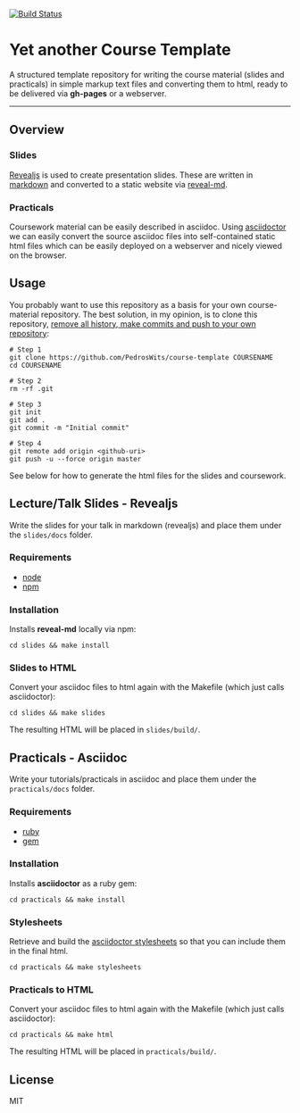 [![Build Status](https://travis-ci.org/PedrosWits/course-template.svg?branch=master)](https://travis-ci.org/PedrosWits/course-template)

# Yet another Course Template

A structured template repository for writing the course material
(slides and practicals) in simple markup text files and converting them to html, ready to be delivered via **gh-pages** or a webserver.

---

## Overview

### Slides

[Revealjs](https://github.com/hakimel/reveal.js/) is used to create presentation slides. These are written in [markdown](https://github.com/adam-p/markdown-here/wiki/Markdown-Cheatsheet) and converted to a static website via [reveal-md](https://github.com/webpro/reveal-md).

### Practicals

Coursework material can be easily described in asciidoc. Using [asciidoctor](https://asciidoctor.org/docs/user-manual/) we can easily convert the source asciidoc files into self-contained static html files which can be easily deployed on a webserver and nicely viewed on the browser.

## Usage

You probably want to use this repository as a basis for your own course-material repository. The best solution, in my opinion, is to clone this repository, [remove all history, make commits and push to your own repository](https://stackoverflow.com/a/9683337):

```shell
# Step 1
git clone https://github.com/PedrosWits/course-template COURSENAME
cd COURSENAME

# Step 2
rm -rf .git

# Step 3
git init
git add .
git commit -m "Initial commit"

# Step 4
git remote add origin <github-uri>
git push -u --force origin master
```

See below for how to generate the html files for the slides and coursework.

## Lecture/Talk Slides - Revealjs

Write the slides for your talk in markdown (revealjs) and place them under the `slides/docs` folder.

### Requirements

- [node](https://nodejs.org/)
- [npm](//https://www.npmjs.com//)

### Installation

Installs **reveal-md** locally via npm:
```
cd slides && make install
```

### Slides to HTML

Convert your asciidoc files to html again with the Makefile (which just calls asciidoctor):

```
cd slides && make slides
```

The resulting HTML will be placed in `slides/build/`.

## Practicals - Asciidoc

Write your tutorials/practicals in asciidoc and place them under the `practicals/docs` folder.

### Requirements

- [ruby](https://www.ruby-lang.org/)
- [gem](https://rubygems.org/)

### Installation

Installs **asciidoctor** as a ruby gem:
```
cd practicals && make install
```

### Stylesheets

Retrieve and build the [asciidoctor stylesheets](https://github.com/asciidoctor/asciidoctor-stylesheet-factory) so that you can include them in the final html.

```
cd practicals && make stylesheets
```

### Practicals to HTML

Convert your asciidoc files to html again with the Makefile (which just calls asciidoctor):

```
cd practicals && make html
```

The resulting HTML will be placed in `practicals/build/`.

## License
MIT
